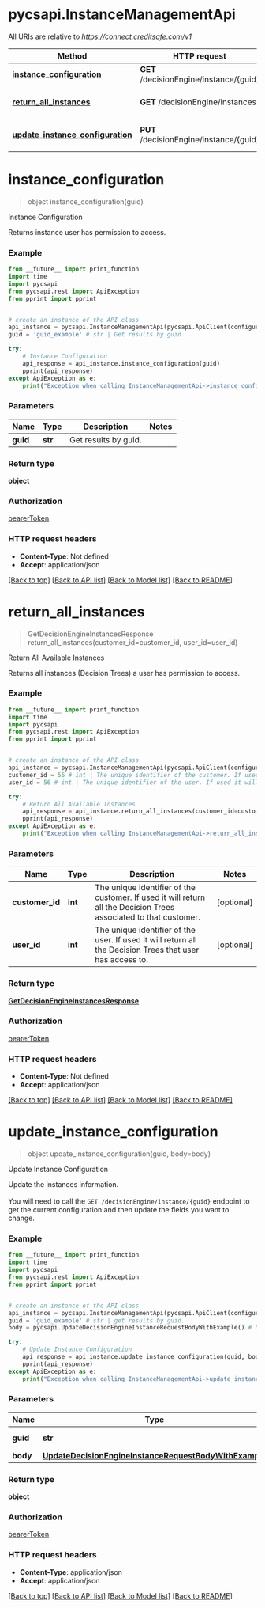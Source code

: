 # pycsapi.InstanceManagementApi

All URIs are relative to *https://connect.creditsafe.com/v1*

Method | HTTP request | Description
------------- | ------------- | -------------
[**instance_configuration**](InstanceManagementApi.md#instance_configuration) | **GET** /decisionEngine/instance/{guid} | Instance Configuration
[**return_all_instances**](InstanceManagementApi.md#return_all_instances) | **GET** /decisionEngine/instances | Return All Available Instances
[**update_instance_configuration**](InstanceManagementApi.md#update_instance_configuration) | **PUT** /decisionEngine/instance/{guid} | Update Instance Configuration

# **instance_configuration**
> object instance_configuration(guid)

Instance Configuration

Returns instance user has permission to access.

### Example
```python
from __future__ import print_function
import time
import pycsapi
from pycsapi.rest import ApiException
from pprint import pprint


# create an instance of the API class
api_instance = pycsapi.InstanceManagementApi(pycsapi.ApiClient(configuration))
guid = 'guid_example' # str | Get results by guid.

try:
    # Instance Configuration
    api_response = api_instance.instance_configuration(guid)
    pprint(api_response)
except ApiException as e:
    print("Exception when calling InstanceManagementApi->instance_configuration: %s\n" % e)
```

### Parameters

Name | Type | Description  | Notes
------------- | ------------- | ------------- | -------------
 **guid** | **str**| Get results by guid. | 

### Return type

**object**

### Authorization

[bearerToken](../README.md#bearerToken)

### HTTP request headers

 - **Content-Type**: Not defined
 - **Accept**: application/json

[[Back to top]](#) [[Back to API list]](../README.md#documentation-for-api-endpoints) [[Back to Model list]](../README.md#documentation-for-models) [[Back to README]](../README.md)

# **return_all_instances**
> GetDecisionEngineInstancesResponse return_all_instances(customer_id=customer_id, user_id=user_id)

Return All Available Instances

Returns all instances (Decision Trees) a user has permission to access.

### Example
```python
from __future__ import print_function
import time
import pycsapi
from pycsapi.rest import ApiException
from pprint import pprint


# create an instance of the API class
api_instance = pycsapi.InstanceManagementApi(pycsapi.ApiClient(configuration))
customer_id = 56 # int | The unique identifier of the customer. If used it will return all the Decision Trees associated to that customer. (optional)
user_id = 56 # int | The unique identifier of the user. If used it will return all the Decision Trees that user has access to. (optional)

try:
    # Return All Available Instances
    api_response = api_instance.return_all_instances(customer_id=customer_id, user_id=user_id)
    pprint(api_response)
except ApiException as e:
    print("Exception when calling InstanceManagementApi->return_all_instances: %s\n" % e)
```

### Parameters

Name | Type | Description  | Notes
------------- | ------------- | ------------- | -------------
 **customer_id** | **int**| The unique identifier of the customer. If used it will return all the Decision Trees associated to that customer. | [optional] 
 **user_id** | **int**| The unique identifier of the user. If used it will return all the Decision Trees that user has access to. | [optional] 

### Return type

[**GetDecisionEngineInstancesResponse**](GetDecisionEngineInstancesResponse.md)

### Authorization

[bearerToken](../README.md#bearerToken)

### HTTP request headers

 - **Content-Type**: Not defined
 - **Accept**: application/json

[[Back to top]](#) [[Back to API list]](../README.md#documentation-for-api-endpoints) [[Back to Model list]](../README.md#documentation-for-models) [[Back to README]](../README.md)

# **update_instance_configuration**
> object update_instance_configuration(guid, body=body)

Update Instance Configuration

Update the instances information.<br><br>You will need to call the `GET /decisionEngine/instance/{guid}` endpoint to get the current configuration and then update the fields you want to change.

### Example
```python
from __future__ import print_function
import time
import pycsapi
from pycsapi.rest import ApiException
from pprint import pprint


# create an instance of the API class
api_instance = pycsapi.InstanceManagementApi(pycsapi.ApiClient(configuration))
guid = 'guid_example' # str | get results by guid.
body = pycsapi.UpdateDecisionEngineInstanceRequestBodyWithExample() # UpdateDecisionEngineInstanceRequestBodyWithExample |  (optional)

try:
    # Update Instance Configuration
    api_response = api_instance.update_instance_configuration(guid, body=body)
    pprint(api_response)
except ApiException as e:
    print("Exception when calling InstanceManagementApi->update_instance_configuration: %s\n" % e)
```

### Parameters

Name | Type | Description  | Notes
------------- | ------------- | ------------- | -------------
 **guid** | **str**| get results by guid. | 
 **body** | [**UpdateDecisionEngineInstanceRequestBodyWithExample**](UpdateDecisionEngineInstanceRequestBodyWithExample.md)|  | [optional] 

### Return type

**object**

### Authorization

[bearerToken](../README.md#bearerToken)

### HTTP request headers

 - **Content-Type**: application/json
 - **Accept**: application/json

[[Back to top]](#) [[Back to API list]](../README.md#documentation-for-api-endpoints) [[Back to Model list]](../README.md#documentation-for-models) [[Back to README]](../README.md)

